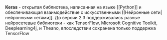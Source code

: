 **Keras** - открытая библиотека, написанная на языке [[Python]] и обеспечивающая взаимодействие с искусственными [[Нейронные сети|нейронными сетями]]. До версии 2.3 поддерживались разные нейросетевые библиотеки - как TensorFlow, Microsoft Cognitive Toolkit, Deeplearning4j, и Theano, впоследствии сохранена только поддержка TensorFlow
